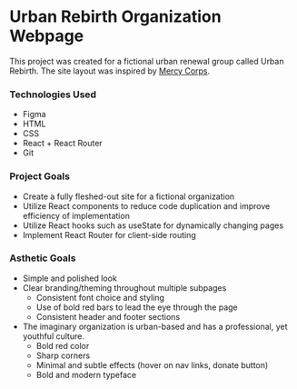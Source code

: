 # Urban Rebirth Organization Webpage

This project was created for a fictional urban renewal group called Urban Rebirth.  The site layout was inspired by [Mercy Corps](mercycorps.org).

### Technologies Used
- Figma
- HTML
- CSS
- React + React Router
- Git

### Project Goals
- Create a fully fleshed-out site for a fictional organization
- Utilize React components to reduce code duplication and improve efficiency of implementation
- Utilize React hooks such as useState for dynamically changing pages
- Implement React Router for client-side routing

### Asthetic Goals
- Simple and polished look
- Clear branding/theming throughout multiple subpages
    - Consistent font choice and styling
    - Use of bold red bars to lead the eye through the page
    - Consistent header and footer sections
- The imaginary organization is urban-based and has a professional, yet youthful culture.
    - Bold red color
    - Sharp corners
    - Minimal and subtle effects (hover on nav links, donate button)
    - Bold and modern typeface